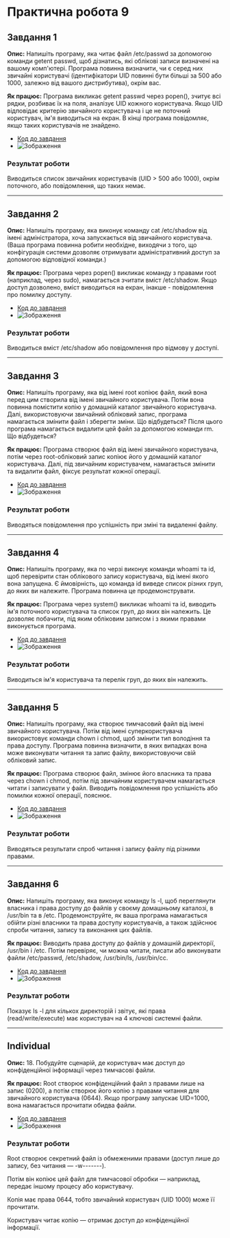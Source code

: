 # Практична робота 9

## Завдання 1
**Опис:**
Напишіть програму, яка читає файл /etc/passwd за допомогою команди getent passwd, щоб дізнатись, які облікові записи визначені на вашому комп'ютері.
Програма повинна визначити, чи є серед них звичайні користувачі (ідентифікатори UID повинні бути більші за 500 або 1000, залежно від вашого дистрибутива), окрім вас.

**Як працює:**
Програма викликає getent passwd через popen(), зчитує всі рядки, розбиває їх на поля, аналізує UID кожного користувача. Якщо UID відповідає критерію звичайного користувача і це не поточний користувач, ім'я виводиться на екран. В кінці програма повідомляє, якщо таких користувачів не знайдено.

- [Код до завдання](t1/main.c)
- ![Зображення](t1/result.png)

### Результат роботи

Виводиться список звичайних користувачів (UID > 500 або 1000), окрім поточного, або повідомлення, що таких немає.

---
## Завдання 2
**Опис:**
Напишіть програму, яка виконує команду cat /etc/shadow від імені адміністратора, хоча запускається від звичайного користувача.
(Ваша програма повинна робити необхідне, виходячи з того, що конфігурація системи дозволяє отримувати адміністративний доступ за допомогою відповідної команди.)

**Як працює:**
Програма через popen() викликає команду з правами root (наприклад, через sudo), намагається зчитати вміст /etc/shadow. Якщо доступ дозволено, вміст виводиться на екран, інакше - повідомлення про помилку доступу.

- [Код до завдання](t2/main.c)
- ![Зображення](t2/result.png)

### Результат роботи

Виводиться вміст /etc/shadow або повідомлення про відмову у доступі.

---
## Завдання 3
**Опис:**
Напишіть програму, яка від імені root копіює файл, який вона перед цим створила від імені звичайного користувача. Потім вона повинна помістити копію у домашній каталог звичайного користувача.
Далі, використовуючи звичайний обліковий запис, програма намагається змінити файл і зберегти зміни. Що відбудеться?
Після цього програма намагається видалити цей файл за допомогою команди rm. Що відбудеться?

**Як працює:**
Програма створює файл від імені звичайного користувача, потім через root-обліковий запис копіює його у домашній каталог користувача. Далі, під звичайним користувачем, намагається змінити та видалити файл, фіксує результат кожної операції.

- [Код до завдання](t3/main.c)
- ![Зображення](t3/result.png)

### Результат роботи

Виводяться повідомлення про успішність при зміні та видаленні файлу.

---
## Завдання 4
**Опис:**
Напишіть програму, яка по черзі виконує команди whoami та id, щоб перевірити стан облікового запису користувача, від імені якого вона запущена.
Є ймовірність, що команда id виведе список різних груп, до яких ви належите. Програма повинна це продемонструвати.

**Як працює:**
Програма через system() викликає whoami та id, виводить ім'я поточного користувача та список груп, до яких він належить. Це дозволяє побачити, під яким обліковим записом і з якими правами виконується програма.

- [Код до завдання](t4/main.c)
- ![Зображення](t4/result.png)

### Результат роботи

Виводиться ім'я користувача та перелік груп, до яких він належить.

---
## Завдання 5
**Опис:**
Напишіть програму, яка створює тимчасовий файл від імені звичайного користувача. Потім від імені суперкористувача використовує команди chown і chmod, щоб змінити тип володіння та права доступу.
Програма повинна визначити, в яких випадках вона може виконувати читання та запис файлу, використовуючи свій обліковий запис.

**Як працює:**
Програма створює файл, змінює його власника та права через chown і chmod, потім під звичайним користувачем намагається читати і записувати у файл. Виводить повідомлення про успішність або помилки кожної операції, пояснює.

- [Код до завдання](t5/main.c)
- ![Зображення](t5/result.png)

### Результат роботи

Виводяться результати спроб читання і запису файлу під різними правами.

---
## Завдання 6
**Опис:**
Напишіть програму, яка виконує команду ls -l, щоб переглянути власника і права доступу до файлів у своєму домашньому каталозі, в /usr/bin та в /etc.
Продемонструйте, як ваша програма намагається обійти різні власники та права доступу користувачів, а також здійснює спроби читання, запису та виконання цих файлів.

**Як працює:**
Виводить права доступу до файлів у домашній директорії, /usr/bin і /etc. Потім перевіряє, чи можна читати, писати або виконувати файли /etc/passwd, /etc/shadow, /usr/bin/ls, /usr/bin/cc.

- [Код до завдання](t6/main.c)
- ![Зображення](t6/result.png)

### Результат роботи

Показує ls -l для кількох директорій і звітує, які права (read/write/execute) має користувач на 4 ключові системні файли.

---
## Individual
**Опис:**
18. Побудуйте сценарій, де користувач має доступ до конфіденційної інформації через тимчасові файли.

**Як працює:**
Root створює конфіденційний файл з правами лише на запис (0200), а потім створює його копію з правами читання для звичайного користувача (0644). Якщо програму запускає UID=1000, вона намагається прочитати обидва файли.

- [Код до завдання](individual/main.c)
- ![Зображення](individual/result.png)

### Результат роботи
Root створює секретний файл із обмеженими правами (доступ лише до запису, без читання — -w-------).

Потім він копіює цей файл для тимчасової обробки — наприклад, передає іншому процесу або користувачу.

Копія має права 0644, тобто звичайний користувач (UID 1000) може її прочитати.

Користувач читає копію — отримає доступ до конфіденційної інформації.